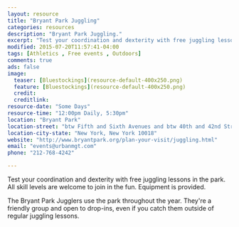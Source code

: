 ```yaml
---
layout: resource
title: "Bryant Park Juggling"
categories: resources
description: "Bryant Park Juggling."
excerpt: "Test your coordination and dexterity with free juggling lessons in the park. All skill levels are welcome to join in the fun. Equipment is provided."
modified: 2015-07-20T11:57:41-04:00
tags: [Athletics , Free events , Outdoors]
comments: true
ads: false
image:
  teaser: [Bluestockings](resource-default-400x250.png)
  feature: [Bluestockings](resource-default-400x250.png)
  credit: 
  creditlink: 
resource-date: "Some Days"
resource-time: "12:00pm Daily, 5:30pm"
location: "Bryant Park"
location-street: "btw Fifth and Sixth Avenues and btw 40th and 42nd Streets"
location-city-state: "New York, New York 10018"
website: "http://www.bryantpark.org/plan-your-visit/juggling.html"
email: "events@urbanmgt.com"
phone: "212-768-4242"

---
```


Test your coordination and dexterity with free juggling lessons in the park. All skill levels are welcome to join in the fun. Equipment is provided.

The Bryant Park Jugglers use the park throughout the year. They're a friendly group and open to drop-ins, even if you catch them outside of regular juggling lessons. 
